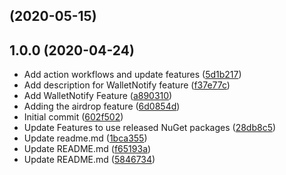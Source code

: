 ##  (2020-05-15)




## 1.0.0 (2020-04-24)

* Add action workflows and update features ([5d1b217](https://github.com/block-core/blockcore-features/commit/5d1b217))
* Add description for WalletNotify feature ([f37e77c](https://github.com/block-core/blockcore-features/commit/f37e77c))
* Add WalletNotify Feature ([a890310](https://github.com/block-core/blockcore-features/commit/a890310))
* Adding the airdrop feature ([6d0854d](https://github.com/block-core/blockcore-features/commit/6d0854d))
* Initial commit ([602f502](https://github.com/block-core/blockcore-features/commit/602f502))
* Update Features to use released NuGet packages ([28db8c5](https://github.com/block-core/blockcore-features/commit/28db8c5))
* Update readme.md ([1bca355](https://github.com/block-core/blockcore-features/commit/1bca355))
* Update README.md ([f65193a](https://github.com/block-core/blockcore-features/commit/f65193a))
* Update README.md ([5846734](https://github.com/block-core/blockcore-features/commit/5846734))



